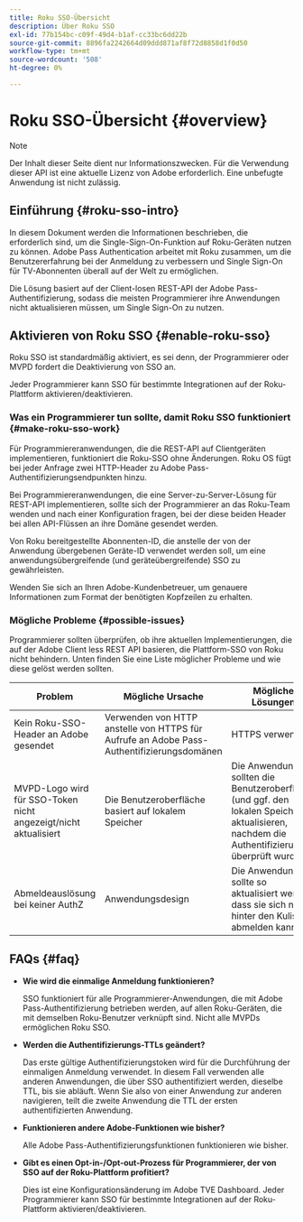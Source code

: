 ```yaml
---
title: Roku SSO-Übersicht
description: Über Roku SSO
exl-id: 77b154bc-c09f-49d4-b1af-cc33bc6dd22b
source-git-commit: 8896fa2242664d09ddd871af8f72d8858d1f0d50
workflow-type: tm+mt
source-wordcount: '508'
ht-degree: 0%

---
```


# Roku SSO-Übersicht {#overview}

>[!NOTE]
>
>Der Inhalt dieser Seite dient nur Informationszwecken. Für die Verwendung dieser API ist eine aktuelle Lizenz von Adobe erforderlich. Eine unbefugte Anwendung ist nicht zulässig.

## Einführung {#roku-sso-intro}

In diesem Dokument werden die Informationen beschrieben, die erforderlich sind, um die Single-Sign-On-Funktion auf Roku-Geräten nutzen zu können. Adobe Pass Authentication arbeitet mit Roku zusammen, um die Benutzererfahrung bei der Anmeldung zu verbessern und Single Sign-On für TV-Abonnenten überall auf der Welt zu ermöglichen.

Die Lösung basiert auf der Client-losen REST-API der Adobe Pass-Authentifizierung, sodass die meisten Programmierer ihre Anwendungen nicht aktualisieren müssen, um Single Sign-On zu nutzen.

## Aktivieren von Roku SSO {#enable-roku-sso}

Roku SSO ist standardmäßig aktiviert, es sei denn, der Programmierer oder MVPD fordert die Deaktivierung von SSO an.

Jeder Programmierer kann SSO für bestimmte Integrationen auf der Roku-Plattform aktivieren/deaktivieren.

### Was ein Programmierer tun sollte, damit Roku SSO funktioniert {#make-roku-sso-work}

Für Programmiereranwendungen, die die REST-API auf Clientgeräten implementieren, funktioniert die Roku-SSO ohne Änderungen. Roku OS fügt bei jeder Anfrage zwei HTTP-Header zu Adobe Pass-Authentifizierungsendpunkten hinzu.

Bei Programmiereranwendungen, die eine Server-zu-Server-Lösung für REST-API implementieren, sollte sich der Programmierer an das Roku-Team wenden und nach einer Konfiguration fragen, bei der diese beiden Header bei allen API-Flüssen an ihre Domäne gesendet werden.

Von Roku bereitgestellte Abonnenten-ID, die anstelle der von der Anwendung übergebenen Geräte-ID verwendet werden soll, um eine anwendungsübergreifende (und geräteübergreifende) SSO zu gewährleisten.

Wenden Sie sich an Ihren Adobe-Kundenbetreuer, um genauere Informationen zum Format der benötigten Kopfzeilen zu erhalten.

### Mögliche Probleme {#possible-issues}

Programmierer sollten überprüfen, ob ihre aktuellen Implementierungen, die auf der Adobe Client less REST API basieren, die Plattform-SSO von Roku nicht behindern. Unten finden Sie eine Liste möglicher Probleme und wie diese gelöst werden sollten.

| Problem | Mögliche Ursache | Mögliche Lösungen |
|-|-|-|
| Kein Roku-SSO-Header an Adobe gesendet | Verwenden von HTTP anstelle von HTTPS für Aufrufe an Adobe Pass-Authentifizierungsdomänen | HTTPS verwenden |
| MVPD-Logo wird für SSO-Token nicht angezeigt/nicht aktualisiert | Die Benutzeroberfläche basiert auf lokalem Speicher | Die Anwendungen sollten die Benutzeroberfläche (und ggf. den lokalen Speicher) aktualisieren, nachdem die Authentifizierung überprüft wurde |
| Abmeldeauslösung bei keiner AuthZ | Anwendungsdesign | Die Anwendung sollte so aktualisiert werden, dass sie sich nie hinter den Kulissen abmelden kann |

## FAQs {#faq}

* **Wie wird die einmalige Anmeldung funktionieren?**

  SSO funktioniert für alle Programmierer-Anwendungen, die mit Adobe Pass-Authentifizierung betrieben werden, auf allen Roku-Geräten, die mit demselben Roku-Benutzer verknüpft sind.
Nicht alle MVPDs ermöglichen Roku SSO.

* **Werden die Authentifizierungs-TTLs geändert?**

  Das erste gültige Authentifizierungstoken wird für die Durchführung der einmaligen Anmeldung verwendet. In diesem Fall verwenden alle anderen Anwendungen, die über SSO authentifiziert werden, dieselbe TTL, bis sie abläuft. Wenn Sie also von einer Anwendung zur anderen navigieren, teilt die zweite Anwendung die TTL der ersten authentifizierten Anwendung.

* **Funktionieren andere Adobe-Funktionen wie bisher?**

  Alle Adobe Pass-Authentifizierungsfunktionen funktionieren wie bisher.

* **Gibt es einen Opt-in-/Opt-out-Prozess für Programmierer, der von SSO auf der Roku-Plattform profitiert?**

  Dies ist eine Konfigurationsänderung im Adobe TVE Dashboard. Jeder Programmierer kann SSO für bestimmte Integrationen auf der Roku-Plattform aktivieren/deaktivieren.
